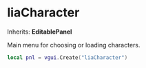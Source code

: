 # liaCharacter

Inherits: **EditablePanel**

Main menu for choosing or loading characters.

```lua
local pnl = vgui.Create("liaCharacter")
```
